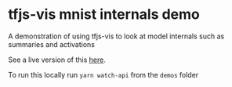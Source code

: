 # tfjs-vis mnist internals demo

A demonstration of using tfjs-vis to look at model internals such as summaries and
activations

See a live version of this [here](https://storage.googleapis.com/tfjs-vis/mnist_internals/dist/index.html).

To run this locally run `yarn watch-api` from the `demos` folder
